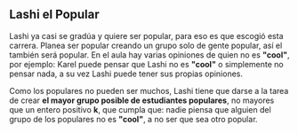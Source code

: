 ## Lashi el Popular
Lashi ya casi se gradúa y quiere ser popular, para eso es que escogió esta carrera. Planea ser popular creando un grupo solo de gente popular, así el también será popular. En el aula hay varias opiniones de quien no es **"cool"**, por ejemplo: Karel puede pensar que Lashi no es **"cool"** o simplemente no pensar nada, a su vez Lashi puede tener sus propias opiniones.

Como los populares no pueden ser muchos, Lashi tiene que darse a la tarea de crear **el mayor grupo posible de estudiantes populares**, no mayores que un entero positivo **k**, que cumpla que: nadie piensa que alguien del grupo de los populares no es **"cool"**, a no ser que sea otro popular.